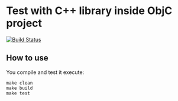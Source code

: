 # Test with C++ library inside ObjC project

[![Build Status](https://travis-ci.com/prsolucoes/ios-lib-test.svg?branch=master)](https://travis-ci.com/prsolucoes/ios-lib-test)

## How to use

You compile and test it execute:

```
make clean
make build
make test
```
